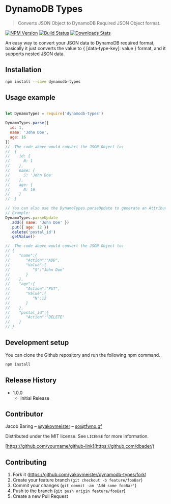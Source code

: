 # DynamoDB Types
> Converts JSON Object to DynamoDB Required JSON Object format. 
  
[![NPM Version][npm-image]][npm-url]
[![Build Status][travis-image]][travis-url]
[![Downloads Stats][npm-downloads]][npm-url]
  
An easy way to convert your JSON data to DynamoDB required format, basically it just converts the value to { [data-type-key]: value } format,
and it supports nested JSON data.

## Installation  
  
```sh
npm install --save dynamodb-types
```  
  
## Usage example

```javascript   

let DynamoTypes = require('dynamodb-types')

DynamoTypes.parse({
  id: 1,
  name: 'John Doe',
  age: 16
})
//  The code above would convert the JSON Object to:
//  {
//    id: {
//      N: 1
//    },
//    name: {
//      S: 'John Doe'
//    },
//    age: {
//      N: 16
//    }
//  }

// You can also use the DynamoTypes.parseUpdate to generate an AttributeValueUpdate Format
// Example:
DynamoTypes.parseUpdate
  .add({ name: 'John Doe' })
  .put({ age: 12 })
  .delete('postal_id')
  .getValue()

//  The code above would convert the JSON Object to:
// {  
//    "name":{  
//       "Action":"ADD",
//       "Value":{  
//          "S":"John Doe"
//       }
//    },
//    "age":{  
//       "Action":"PUT",
//       "Value":{  
//          "N":12
//       }
//    },
//    "postal_id":{  
//       "Action":"DELETE"
//    }
// }
```  
  
## Development setup

You can clone the Github repository and run the following npm command.
  
```sh
npm install
```
  
## Release History

* 1.0.0
    * Initial Release

## Contributor

Jacob Baring – [@yakovmeister](https://twitter.com/yakovmeister) – so@tfwno.gf

Distributed under the MIT license. See ``LICENSE`` for more information.

[https://github.com/yourname/github-link](https://github.com/dbader/)

## Contributing

1. Fork it (<https://github.com/yakovmeister/dynamodb-types/fork>)
2. Create your feature branch (`git checkout -b feature/fooBar`)
3. Commit your changes (`git commit -am 'Add some fooBar'`)
4. Push to the branch (`git push origin feature/fooBar`)
5. Create a new Pull Request

<!-- Markdown link & img dfn's -->
[npm-image]: https://img.shields.io/npm/v/dynamodb-types.svg?style=flat-square
[npm-url]: https://npmjs.org/package/dynamodb-types
[npm-downloads]: https://img.shields.io/npm/dm/dynamodb-types.svg?style=flat-square
[travis-image]: https://travis-ci.org/yakovmeister/dynamodb-types.svg?branch=1.0
[travis-url]: https://travis-ci.org/yakovmeister/dynamodb-types

